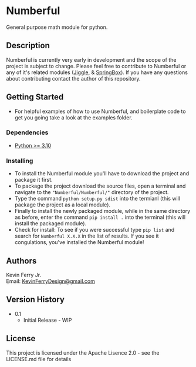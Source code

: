 # Numberful

General purpose math module for python.

## Description

Numberful is currently very early in development and the scope of the project is subject to change. Please feel free to contribute to Numberful or any of it's related modules ([Jiggle](https://github.com/KevinFerryJr/Jiggle), & [SpringBox](https://github.com/KevinFerryJr/SpringBox)). If you have any questions about contributing contact the author of this repository.

## Getting Started
* For helpful examples of how to use Numberful, and boilerplate code to get you going take a look at the examples folder.

### Dependencies

* [Python >= 3.10](https://www.python.org/downloads/)

### Installing

* To install the Numberful module you'll have to download the project and package it first.
* To package the project download the source files, open a terminal and navigate to the ```"Numberful/Numberful/"``` directory of the project.
* Type the command ```python setup.py sdist``` into the termianl (this will package the project as a local module).
* Finally to install the newly packaged module, while in the same directory as before, enter the command ```pip install .``` into the terminal (this will install the packaged module).
* Check for install: To see if you were successful type ```pip list``` and search for ```Numberful X.X.X``` in the list of results. If you see it congulations, you've installed the Numberful module!

## Authors
Kevin Ferry Jr.  
Email: KevinFerryDesign@gmail.com

## Version History
* 0.1
    * Initial Release - WIP

## License

This project is licensed under the Apache Lisence 2.0 - see the LICENSE.md file for details
